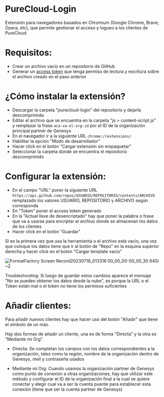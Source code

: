 # PureCloud-Login

Extensión para navegadores basados en Chromium (Google Chrome, Brave, Opera, etc), que permite gestionar el acceso y logueo a los clientes de PureCloud

# Requisitos:
* Crear un archivo vacío en un repositorio de GitHub
* Generar un [access token](https://docs.github.com/en/authentication/keeping-your-account-and-data-secure/managing-your-personal-access-tokens) que tenga permiso de lectura y escritura sobre el archivo creado en el paso anterior


# ¿Cómo instalar la extensión?
* Descargar la carpeta "purecloud-login" del repositorio y dejarla descomprimida
* Editar el archivo que se encuentra en la carpeta "js > content-script.js" y remplazar la frase `aca-va-el-org-id` por el ID de la organización principal partner de Genesys
* En el navegador ir a la siguiente URL `chrome://extensions/`
* Habilitar la opción "Modo de desarrollador"
* Hacer click en el botón "Cargar extensión sin empaquetar"
* Seleccionar la carpeta donde se encuentra el repositorio descomprimido


# Configurar la extensión:
* En el campo "URL" poner la siguiente URL `https://api.github.com/repos/USUARIO/REPOSITORIO/contents/ARCHIVO` remplazado los valores USUARIO, REPOSITORIO y ARCHIVO según corresponda
* En "Token" poner el access token generado
* En la "Actual llave de desencriptado" hay que poner la palabra o frase que va a usarse para encriptar el archivo donde se almacenan los datos de los clientes
* Hacer click en el botón "Guardar"
  
Si es la primera vez que usa la herramienta o el archivo está vacío, una vez que coloque los datos tiene que ir al botón de "Repo" en la esquina superior derecha y hacer click en el botón "Cargar template vacio"

![FormatFactory Screen Record20230718_013318 00_00_00-00_00_30  640i ~2](https://github.com/lavoratonicolas/PureCloud-Login/assets/14341416/cce126f1-e6c4-4276-8782-6c5d4481af10)

Troubleshooting: Si luego de guardar estos cambios aparece el mensaje "No se pueden obtener los datos desde la nube", es porque la URL o el Token están mal o el token no tiene los permisos suficientes

# Añadir clientes:
Para añadir nuevos clientes hay que hacer uso del botón "Añadir" que tiene el símbolo de un más.

Hay dos formas de añadir un cliente, una es de forma "Directa" y la otra es "Mediante mi Org".

* Directa:
Se completan los campos con los datos correspondientes a la organización, tales como la región, nombre de la organización dentro de Genesys, meil y contraseña usados

* Mediante mi Org:
Cuando usamos la organización partner de Genesys como punto de conexión a otras organizaciones, hay que utilizar este método y configurar el ID de la organización final a la cual se quiere conectar y elegir cual va a ser la cuenta puente para establecer esta conexión (tiene que ser la cuenta partner de Genesys)

